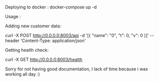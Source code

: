 Deploying to docker : docker-compose up -d

Usage : 

Adding new customer data: 

curl -X POST http://0.0.0.0:8003/api -d '[{ "name": "0", "t": 0, "v": 0 }]' --header 'Content-Type: application/json'

Getting health check:

curl -X GET http://0.0.0.0:8003/health

Sorry for not having good documentation, I lack of time because i was working all day :)